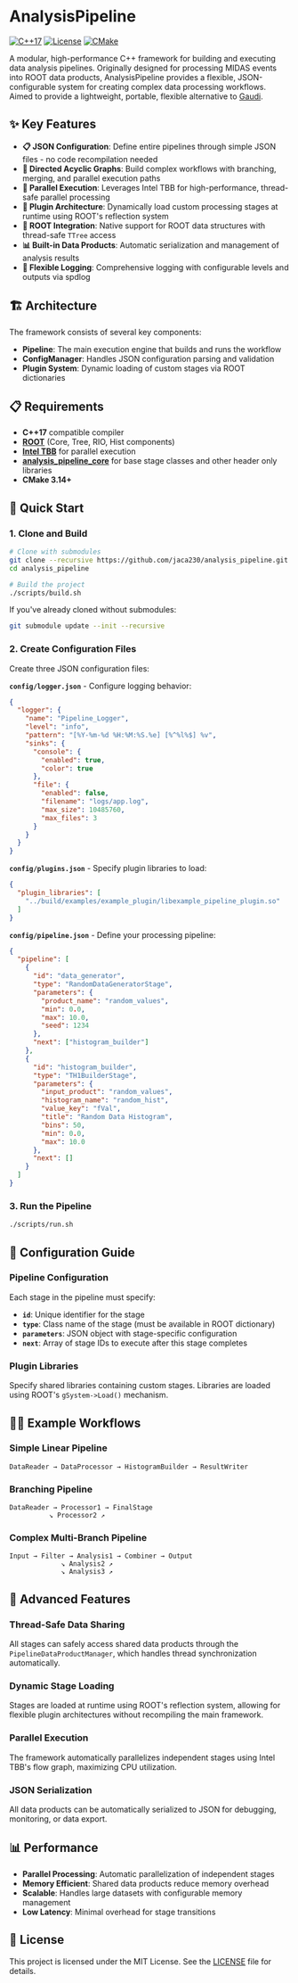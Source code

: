 # AnalysisPipeline

[![C++17](https://img.shields.io/badge/C++-17-blue.svg)]()
[![License](https://img.shields.io/badge/license-MIT-green)]()
[![CMake](https://img.shields.io/badge/CMake-3.14+-blue)]()

A modular, high-performance C++ framework for building and executing data analysis pipelines. Originally designed for processing MIDAS events into ROOT data products, AnalysisPipeline provides a flexible, JSON-configurable system for creating complex data processing workflows. Aimed to provide a lightweight, portable, flexible alternative to [Gaudi](https://gaudi.web.cern.ch/gaudi/).

## ✨ Key Features

- **📋 JSON Configuration**: Define entire pipelines through simple JSON files - no code recompilation needed
- **🔗 Directed Acyclic Graphs**: Build complex workflows with branching, merging, and parallel execution paths
- **🚀 Parallel Execution**: Leverages Intel TBB for high-performance, thread-safe parallel processing
- **🔌 Plugin Architecture**: Dynamically load custom processing stages at runtime using ROOT's reflection system
- **🌳 ROOT Integration**: Native support for ROOT data structures with thread-safe `TTree` access
- **📊 Built-in Data Products**: Automatic serialization and management of analysis results
- **🔧 Flexible Logging**: Comprehensive logging with configurable levels and outputs via spdlog

## 🏗️ Architecture

The framework consists of several key components:

- **Pipeline**: The main execution engine that builds and runs the workflow
- **ConfigManager**: Handles JSON configuration parsing and validation
- **Plugin System**: Dynamic loading of custom stages via ROOT dictionaries

## 📋 Requirements

- **C++17** compatible compiler
- **[ROOT](https://root.cern/)** (Core, Tree, RIO, Hist components)
- **[Intel TBB](https://github.com/oneapi-src/oneTBB)** for parallel execution
- **[analysis_pipeline_core](https://github.com/jaca230/analysis_pipeline_core)** for base stage classes and other header only libraries
- **CMake 3.14+**

## 🚀 Quick Start

### 1. Clone and Build

```bash
# Clone with submodules
git clone --recursive https://github.com/jaca230/analysis_pipeline.git
cd analysis_pipeline

# Build the project
./scripts/build.sh
```

If you've already cloned without submodules:

```bash
git submodule update --init --recursive
```

### 2. Create Configuration Files

Create three JSON configuration files:

**`config/logger.json`** - Configure logging behavior:
```json
{
  "logger": {
    "name": "Pipeline_Logger",
    "level": "info",
    "pattern": "[%Y-%m-%d %H:%M:%S.%e] [%^%l%$] %v",
    "sinks": {
      "console": {
        "enabled": true,
        "color": true
      },
      "file": {
        "enabled": false,
        "filename": "logs/app.log",
        "max_size": 10485760,
        "max_files": 3
      }
    }
  }
}
```

**`config/plugins.json`** - Specify plugin libraries to load:
```json
{
  "plugin_libraries": [
    "../build/examples/example_plugin/libexample_pipeline_plugin.so"
  ]
}
```

**`config/pipeline.json`** - Define your processing pipeline:
```json
{
  "pipeline": [
    {
      "id": "data_generator",
      "type": "RandomDataGeneratorStage",
      "parameters": {
        "product_name": "random_values",
        "min": 0.0,
        "max": 10.0,
        "seed": 1234
      },
      "next": ["histogram_builder"]
    },
    {
      "id": "histogram_builder",
      "type": "TH1BuilderStage",
      "parameters": {
        "input_product": "random_values",
        "histogram_name": "random_hist",
        "value_key": "fVal",
        "title": "Random Data Histogram",
        "bins": 50,
        "min": 0.0,
        "max": 10.0
      },
      "next": []
    }
  ]
}
```

### 3. Run the Pipeline

```bash
./scripts/run.sh
```

## 📖 Configuration Guide

### Pipeline Configuration

Each stage in the pipeline must specify:

- **`id`**: Unique identifier for the stage
- **`type`**: Class name of the stage (must be available in ROOT dictionary)
- **`parameters`**: JSON object with stage-specific configuration
- **`next`**: Array of stage IDs to execute after this stage completes

### Plugin Libraries

Specify shared libraries containing custom stages. Libraries are loaded using ROOT's `gSystem->Load()` mechanism.


## 🏃‍♂️ Example Workflows

### Simple Linear Pipeline
```
DataReader → DataProcessor → HistogramBuilder → ResultWriter
```

### Branching Pipeline
```
DataReader → Processor1 → FinalStage
          ↘ Processor2 ↗
```

### Complex Multi-Branch Pipeline
```
Input → Filter → Analysis1 → Combiner → Output
             ↘ Analysis2 ↗
             ↘ Analysis3 ↗
```

## 🔧 Advanced Features

### Thread-Safe Data Sharing
All stages can safely access shared data products through the `PipelineDataProductManager`, which handles thread synchronization automatically.

### Dynamic Stage Loading
Stages are loaded at runtime using ROOT's reflection system, allowing for flexible plugin architectures without recompiling the main framework.

### Parallel Execution
The framework automatically parallelizes independent stages using Intel TBB's flow graph, maximizing CPU utilization.

### JSON Serialization
All data products can be automatically serialized to JSON for debugging, monitoring, or data export.

## 📊 Performance

- **Parallel Processing**: Automatic parallelization of independent stages
- **Memory Efficient**: Shared data products reduce memory overhead
- **Scalable**: Handles large datasets with configurable memory management
- **Low Latency**: Minimal overhead for stage transitions

## 📝 License

This project is licensed under the MIT License. See the [LICENSE](LICENSE) file for details.
